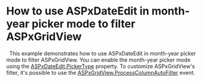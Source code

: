 # How to use ASPxDateEdit in month-year picker mode to filter ASPxGridView
 
This example demonstrates how to use ASPxDateEdit in month-year picker mode to filter ASPxGridView. You can enable the month-year picker mode using the <a href="https://documentation.devexpress.com/AspNet/DevExpress.Web.ASPxDateEdit.PickerType.property">ASPxDateEdit.PickerType</a> property. To customize ASPxGridView's filter, it's possible to use the <a href="https://documentation.devexpress.com/AspNet/DevExpress.Web.ASPxGridView.ProcessColumnAutoFilter.event">ASPxGridView.ProcessColumnAutoFilter</a> event. 
